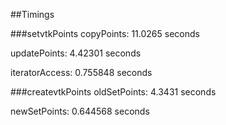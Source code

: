 ##Timings

###setvtkPoints 
copyPoints: 11.0265 seconds

updatePoints: 4.42301 seconds

iteratorAccess: 0.755848 seconds

###createvtkPoints
oldSetPoints: 4.3431 seconds

newSetPoints: 0.644568 seconds
